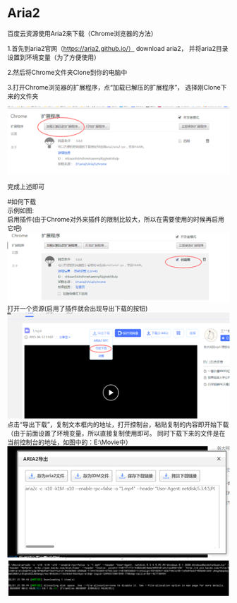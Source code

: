 # Aria2
百度云资源使用Aria2来下载（Chrome浏览器的方法）  
   
1.首先到aria2官网（https://aria2.github.io/） download aria2， 并将aria2目录设置到环境变量（为了方便使用）    
   
2.然后将Chrome文件夹Clone到你的电脑中    
    
3.打开Chrome浏览器的扩展程序，点“加载已解压的扩展程序”， 选择刚Clone下来的文件夹
   
![](1.gif)   
    
完成上述即可    
   
#如何下载    
示例如图:   
启用插件(由于Chrome对外来插件的限制比较大，所以在需要使用的时候再启用它吧)     
![](2.gif)   
打开一个资源(启用了插件就会出现导出下载的按钮)    
![](3.gif)  
点击“导出下载”，复制文本框内的地址，打开控制台，粘贴复制的内容即开始下载（由于前面设置了环境变量，所以直接复制使用即可。 同时下载下来的文件是在当前控制台的地址，如图中的：E:\Movie中）      
![](4.gif)    
![](5.gif)    